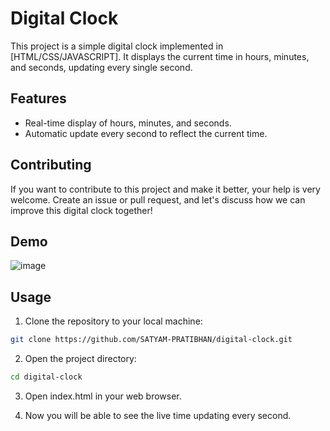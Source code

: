 # Digital Clock

This project is a simple digital clock implemented in [HTML/CSS/JAVASCRIPT]. It displays the current time in hours, minutes, and seconds, updating every single second.

## Features

- Real-time display of hours, minutes, and seconds.
- Automatic update every second to reflect the current time.

## Contributing

If you want to contribute to this project and make it better, your help is very welcome. Create an issue or pull request, and let's discuss how we can improve this digital clock together!

## Demo
![image](https://github.com/SATYAM-PRATIBHAN/digital-clock/assets/142714564/ef25e542-6bf4-4453-b77c-0a5675a345e2)

## Usage

1. Clone the repository to your local machine:

```bash
git clone https://github.com/SATYAM-PRATIBHAN/digital-clock.git
```
2. Open the project directory:

```bash
cd digital-clock
```
3. Open index.html in your web browser.
   
4. Now you will be able to see the live time updating every second.
